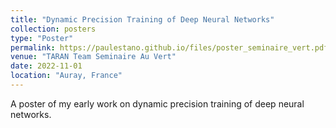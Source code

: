 ```yaml
---
title: "Dynamic Precision Training of Deep Neural Networks"
collection: posters
type: "Poster"
permalink: https://paulestano.github.io/files/poster_seminaire_vert.pdf
venue: "TARAN Team Seminaire Au Vert"
date: 2022-11-01
location: "Auray, France"
---
```




A poster of my early work on dynamic precision training of deep neural networks.
